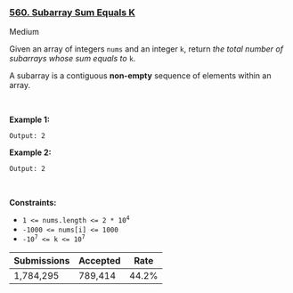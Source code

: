 ### [560. Subarray Sum Equals K](https://leetcode.com/problems/subarray-sum-equals-k)

Medium

Given an array of integers `` nums `` and an integer `` k ``, return _the total number of subarrays whose sum equals to_ `` k ``.

A subarray is a contiguous __non-empty__ sequence of elements within an array.

 

__Example 1:__

```Input: nums = [1,1,1], k = 2
Output: 2
```

__Example 2:__

```Input: nums = [1,2,3], k = 3
Output: 2
```

 

__Constraints:__

*   <code>1 <= nums.length <= 2 * 10<sup>4</sup></code>
*   `` -1000 <= nums[i] <= 1000 ``
*   <code>-10<sup>7</sup> <= k <= 10<sup>7</sup></code>

| Submissions    | Accepted     | Rate   |
| -------------- | ------------ | ------ |
| 1,784,295 | 789,414 | 44.2% |